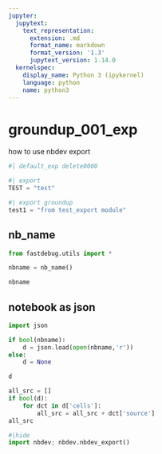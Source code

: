 ```yaml
---
jupyter:
  jupytext:
    text_representation:
      extension: .md
      format_name: markdown
      format_version: '1.3'
      jupytext_version: 1.14.0
  kernelspec:
    display_name: Python 3 (ipykernel)
    language: python
    name: python3
---
```


# groundup_001_exp
how to use nbdev export 

```python
#| default_exp delete0000
```

```python
#| export
TEST = "test"
```

```python
#| export groundup
test1 = "from test_export module"
```

## nb_name

```python
from fastdebug.utils import *
```

```python
nbname = nb_name()
```

```python
nbname
```

## notebook as json

```python
import json
```

```python
if bool(nbname):
    d = json.load(open(nbname,'r'))
else: 
    d = None
```

```python
d
```

```python
all_src = []
if bool(d):
    for dct in d['cells']:
        all_src = all_src + dct['source']
all_src
```

```python
#|hide
import nbdev; nbdev.nbdev_export()
```

```python

```

